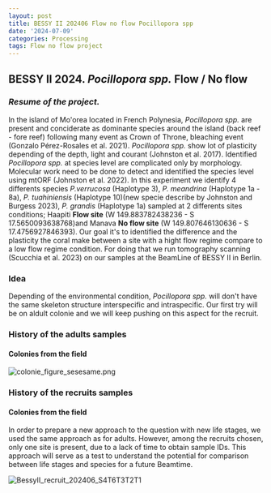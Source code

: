 ```yaml
---
layout: post
title: BESSY II 202406 Flow no flow Pocillopora spp
date: '2024-07-09'
categories: Processing
tags: Flow no flow project
---
```

## BESSY II 2024. *Pocillopora spp.* Flow / No flow   

### ***Resume of the project.***

In the island of Mo'orea located in French Polynesia, *Pocillopora spp.* are present and conciderate as dominante species around the island (back reef - fore reef) following many event as Crown of Throne, bleaching event (Gonzalo Pérez-Rosales et al. 2021). *Pocillopora spp.* show lot of plasticity depending of the depth, light and courant (Johnston et al. 2017). Identified *Pocillopora spp.* at species level are complicated only by morphology. Molecular work need to be done to detect and identified the species level using mtORF (Johnston et al. 2022). In this experiment we identify 4 differents species *P.verrucosa* (Haplotype 3), *P. meandrina* (Haplotype 1a - 8a), *P. tuahiniensis* (Haplotype 10)(new specie describe by Johnston and Burgess 2023), *P. grandis* (Haplotype 1a) sampled at 2 differents sites conditions; Haapiti **Flow site** (W 149.883782438236 - S 17.5650093638768)and Manava **No flow site** (W 149.807646130636 - S 17.4756927846393). 
Our goal it's to identified the difference and the plasticity the coral make between a site with a hight flow regime compare to a low flow regime condition. For doing that we run tomography scanning (Scucchia et al. 2023) on our samples at the BeamLine of BESSY II in Berlin.   

### Idea   
Depending of the environmental condition, *Pocillopora spp.* will don't have the same skeleton structure interspecific and intraspecific. Our first try will be on aldult colonie and we will keep pushing on this aspect for the recruit.   

### History of the adults samples    
#### Colonies from the field   
![colonie_figure_sesesame.png](https://pierrickharnay.github.io/PierrickHarnay_Notebook/images/colonie_figure_sesesame.png) 

### History of the recruits samples    
#### Colonies from the field 

In order to prepare a new approach to the question with new life stages, we used the same approach as for adults. However, among the recruits chosen, only one site is present, due to a lack of time to obtain sample IDs. This approach will serve as a test to understand the potential for comparison between life stages and species for a future Beamtime. 

![BessyII_recruit_202406_S4T6T3T2T1](https://pierrickharnay.github.io/PierrickHarnay_Notebook/images/BessyII_recruit_202406_S4T6T3T2T1)
